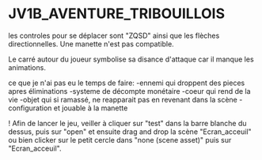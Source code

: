 # JV1B_AVENTURE_TRIBOUILLOIS
 
les controles pour se déplacer sont "ZQSD" ainsi que les flèches directionnelles. Une manette n'est pas compatible.

Le carré autour du joueur symbolise sa disance d'attaque car il manque les animations.

ce que je n'ai pas eu le temps de faire:
-ennemi qui droppent des pieces apres éliminations
-systeme de décompte monétaire
-coeur qui rend de la vie
-objet qui si ramassé, ne reapparait pas en revenant dans la scène
-configuration et jouable à la manette


! Afin de lancer le jeu, veiller à cliquer sur "test" dans la barre blanche du dessus, puis sur "open" et 
ensuite drag and drop la scène "Ecran_acceuil" ou bien clicker sur le petit cercle dans "none (scene asset)" puis sur "Ecran_acceuil".